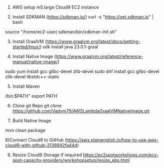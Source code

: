 1) AWS setup m5.large Cloud9 EC2 instance

2) Install SDKMAN   (https://sdkman.io/)
curl -s "https://get.sdkman.io" | bash

source "/home/ec2-user/.sdkman/bin/sdkman-init.sh"

3) Install GraalVM  (https://www.graalvm.org/latest/docs/getting-started/linux/)
 sdk install java 23.0.1-graal

4) Install Native Image  (https://www.graalvm.org/latest/reference-manual/native-image/)

sudo yum install gcc glibc-devel zlib-devel
sudo dnf install gcc glibc-devel zlib-devel libstdc++-static

5) Install Maven  

/bin:$PATH"
export PATH

6) Clone git Repo
git clone https://github.com/Vadym79/AWSLambdaGraalVMNativeImage.git

7) Build Native Image

mvn clean package

8)Connect Cloud9 to GitHub (https://aws.plainenglish.io/how-to-use-aws-cloud9-with-github-3136692fa44d)

9) Resize Cloud9 Storage if required https://ec2spotworkshops.com/ecs-spot-capacity-providers/workshopsetup/resize_ebs.html